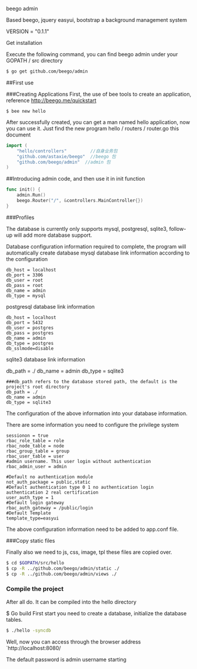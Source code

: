 beego admin

Based beego, jquery easyui, bootstrap a background management system

VERSION = "0.1.1"

Get installation

Execute the following command, you can find beego admin under your GOPATH / src directory

```bash
$ go get github.com/beego/admin
```

##First use

###Creating Applications
First, the use of bee tools to create an application, reference http://beego.me/quickstart
```
$ bee new hello
```
After successfully created, you can get a man named hello application, now you can use it. Just find the new program hello / routers / router.go this document
```go
import (
	"hello/controllers" 		//自身业务包
	"github.com/astaxie/beego"  //beego 包
	"github.com/beego/admin"  //admin 包
)

```
##Introducing admin code, and then use it in init function
```go
func init() {
	admin.Run()
	beego.Router("/", &controllers.MainController{})
}
```
###Profiles

The database is currently only supports mysql, postgresql, sqlite3, follow-up will add more database support.

Database configuration information required to complete, the program will automatically create database mysql database link information according to the configuration
```
db_host = localhost
db_port = 3306
db_user = root
db_pass = root
db_name = admin
db_type = mysql
```
postgresql database link information
```
db_host = localhost
db_port = 5432
db_user = postgres
db_pass = postgres
db_name = admin
db_type = postgres
db_sslmode=disable
```
sqlite3 database link information

db_path = ./
db_name = admin
db_type = sqlite3
```
###db_path refers to the database stored path, the default is the project's root directory
db_path = ./
db_name = admin
db_type = sqlite3
```
The configuration of the above information into your database information.

There are some information you need to configure the privilege system
```
sessionon = true
rbac_role_table = role
rbac_node_table = node
rbac_group_table = group
rbac_user_table = user
#admin username. This user login without authentication
rbac_admin_user = admin

#Default no authentication module
not_auth_package = public,static
#Default authentication type 0 1 no authentication login authentication 2 real certification
user_auth_type = 1
#Default login gateway
rbac_auth_gateway = /public/login
#Default Template
template_type=easyui
```
The above configuration information need to be added to app.conf file.

###Copy static files

Finally also we need to js, ​​css, image, tpl these files are copied over.
```bash
$ cd $GOPATH/src/hello
$ cp -R ../github.com/beego/admin/static ./
$ cp -R ../github.com/beego/admin/views ./

```
### Compile the project

After all do. It can be compiled into the hello directory

$ Go build
First start you need to create a database, initialize the database tables.

```bash
$ ./hello -syncdb
```
Well, now you can access through the browser address `http://localhost:8080/

The default password is admin username starting

